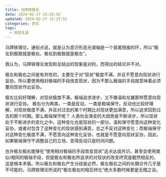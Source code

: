 ```yaml
---
title: 马蹄铁理论
date: 2024-02-27 15:25:52
updated: 2024-02-27 15:25:52
categories: 杂文
tags:
  - 胡言乱语
---
```


马蹄铁理论，通俗点说，就是认为意识形态光谱轴是一个首尾相接的环，所以“极左到极致就是极右，极右到极致就是极左”。

我认为，马蹄铁理论发现和总结出的现象是对的，而得出的结论并不对。

极左和极右之间是有共性的，主要在于对“现状”极度不满，并且不愿意向现状进行妥协，所以要使用相对极端的手段改变现状，因为不那么极端的手段就意味着必须要向现状作出妥协。

极左比较好理解，对现状极度不满，极端追求进步，又不像温和左翼那样愿意向现状进行妥协。
极右分为两类，一类是反动，一类是极端保守。反动也比较好理解，对现状极度不满，并且对过去的某个时期比对现状更加满意，所以追求回到过去的那个时期。那么极端保守呢？
人类社会演变的大趋势是不断进步，所以现状处于不断进步的变化之中，这种变化也是现状的一部分。温和保守愿意向这种变化妥协，或者对包含了这种变化的现状感到满意，总之不反对这种变化；而极端保守对这种变化极度不满，不愿意向这种变化妥协，也就是不愿意向现状妥协，因此，如果极端保守不调整自己的立场，变得反动只是时间问题。

也许极左极右能够在“使用相对极端的手段改变现状”这点达成共识，甚至会使用类似/相同的极端手段，但是极左和极右所追求的对现状的改变终究是截然相反的，这是根本矛盾。所以极左和极右产生分歧是必然，极左极右之间的长期合作几乎是不可能的，马蹄铁理论所说的“极左极右的相互转化”绝大多数时候更是无稽之谈。
